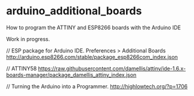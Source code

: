 # arduino_additional_boards
How to program the ATTINY and ESP8266 boards with the Arduino IDE

Work in progress. 

// ESP package for Arduino IDE. Preferences > Additional Boards
http://arduino.esp8266.com/stable/package_esp8266com_index.json

// ATTINY58
https://raw.githubusercontent.com/damellis/attiny/ide-1.6.x-boards-manager/package_damellis_attiny_index.json

// Turning the Arduino into a Programmer.
http://highlowtech.org/?p=1706
